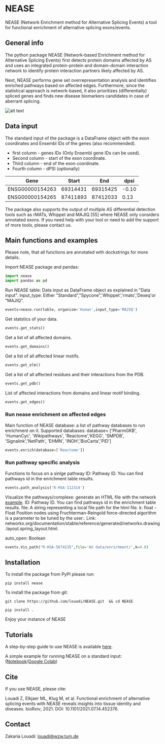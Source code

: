 # NEASE
NEASE  (Network Enrichment method for Alternative Splicing Events) a tool for functional enrichment of alternative splicing exons/events. 


## General info
The python package NEASE (Network-based Enrichment method for Alternative Splicing Events) first detects protein domains affected by AS and uses an integrated protein-protein and domain-domain interaction network to identify protein interaction partners likely affected by AS. 

Next, NEASE performs gene set overrepresentation analysis and identifies enriched pathways based on affected edges. Furthermore, since the statistical approach is network-based, it also prioritizes (differentially) spliced genes and finds new disease biomarkers candidates in case of aberrant splicing.


![alt text](https://user-images.githubusercontent.com/22538496/122232299-6a25cb00-cebb-11eb-8230-b16b6db81b01.png)


## Data input

The standard input of the package is a DataFrame object with the exon coordinates and Ensembl IDs of the genes (also recommended).
- first column  - genes IDs (Only Ensembl gene IDs can be used).
- Second column - start of the exon coordinate.
- Third column  - end of the exon coordinate.
- Fourth column - dPSI (optionally)



| Gene              |   Start   |   End     |dpsi  | 
|-------------------|-----------|-----------|------|
| ENSG00000154263   | 69314431  | 69315425  |-0.10 | 
| ENSG00000154265   | 87411893  | 87412033  | 0.13 | 




The package also supports the output of multiple AS differential detection tools such as rMATs, Whippet and MAJIQ [55] where NEASE only considers annotated exons. 
If you need help with your tool or need to add the support of more tools, please contact us.



## Main functions and examples

Please note, that all functions are annotated with dockstrings for more details.

Import NEASE package and pandas:

```python
import nease
import pandas as pd
```


Run NEASE 
table: Data input as DataFrame object as explained in "Data input".
input_type: Either "Standard","Spycone",'Whippet','rmats','Dexeq'or "MAJIQ".

```python
events=nease.run(table, organism='Human',input_type='MAJIQ')
```

Get statstics of your data.

```python
events.get_stats()

```


Get a list of all affected domains.

```python
events.get_domains()

```


Get a list of all affected linear motifs.

```python
events.get_elm()

```


Get a list of all affected residues and their interactions from the PDB.

```python
events.get_pdb()

```


List of affected interactions from domains and linear motif binding.

```python
events.get_edges()

```

### Run nease enrichment on affected edges
Main function of NEASE
database: a list of pathway databases to run enrichment on it. Supported databases:
database=  ['PharmGKB', 'HumanCyc', 'Wikipathways', 'Reactome','KEGG', 'SMPDB', 'Signalink','NetPath', 'EHMN', 'INOH','BioCarta','PID']

```python
events.enrich(database=['Reactome'])
```


### Run pathway specific analysis

Functions to focus on a sinlge pathway
ID: Pathway ID. You can find pathways id in the enrichment table results.

```python
events.path_analysis('R-HSA-112314')

```

Visualize the pathways/complexe: generate an HTML file with the network [example](https://tender-elion-977996.netlify.app/).
ID: Pathway ID. You can find pathways id in the enrichment table results.
file: A string representing a local file path for the html file.
k: float  -  Float Position nodes using Fruchterman-Reingold force-directed algorithm is a parameter to be tuned by the user:.
        Link: networkx.org/documentation/stable/reference/generated/networkx.drawing.layout.spring_layout.html.
    
auto_open: Boolean 


```python
events.Vis_path("R-HSA-5674135",file='AS data/enrichment/',k=0.8)

```




## Installation

To install the package from PyPI please run:

`pip install nease` 

To install the package from git:

`git clone https://github.com/louadi/NEASE.git  && cd NEASE`

`pip install .`


Enjoy your instance of NEASE



## Tutorials


A step-by-step guide to use NEASE is available [here](https://github.com/louadi/NEASE-tutorials).


A simple example for running NEASE on a standard input:
([Notebook](https://github.com/louadi/NEASE-tutorials/blob/main/DCM_analysis.ipynb)/[Google Colab](https://colab.research.google.com/github/louadi/NEASE-tutorials/blob/main/DCM_analysis.ipynb))




## Cite

If you use NEASE, please cite:

Louadi Z, Elkjaer ML, Klug M, et al. Functional enrichment of alternative splicing events with NEASE reveals insights into tissue identity and diseases. bioRxiv; 2021. DOI: 10.1101/2021.07.14.452376.



## Contact 
Zakaria Louadi: louadi@wzw.tum.de
